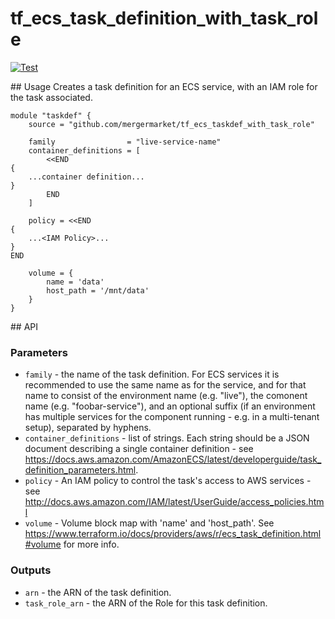 # tf_ecs_task_definition_with_task_role

[![Test](https://github.com/mergermarket/tf_ecs_task_definition_with_task_role/actions/workflows/test.yml/badge.svg)](https://github.com/mergermarket/tf_ecs_task_definition_with_task_role/actions/workflows/test.yml)

## Usage
Creates a task definition for an ECS service, with an IAM role for the task associated.

```hcl
module "taskdef" {
    source = "github.com/mergermarket/tf_ecs_taskdef_with_task_role"

    family                = "live-service-name"
    container_definitions = [
        <<END
{
    ...container definition...
}
        END
    ]

    policy = <<END
{
    ...<IAM Policy>...
}
END

    volume = {
        name = 'data'
        host_path = '/mnt/data'
    }
}
```

## API

### Parameters

* `family` - the name of the task definition. For ECS services it is recommended to use the same name as for the service, and for that name to consist of the environment name (e.g. "live"), the comonent name (e.g. "foobar-service"), and an optional suffix (if an environment has multiple services for the component running - e.g. in a multi-tenant setup), separated by hyphens.
* `container_definitions` - list of strings. Each string should be a JSON document describing a single container definition - see https://docs.aws.amazon.com/AmazonECS/latest/developerguide/task_definition_parameters.html.
* `policy` - An IAM policy to control the task's access to AWS services - see http://docs.aws.amazon.com/IAM/latest/UserGuide/access_policies.html
* `volume` - Volume block map with 'name' and 'host_path'. See https://www.terraform.io/docs/providers/aws/r/ecs_task_definition.html#volume for more info.

### Outputs

* `arn` - the ARN of the task definition.
* `task_role_arn` - the ARN of the Role for this task definition.
